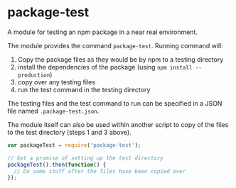 # package-test
A module for testing an npm package in a near real environment.

<!-- START doctoc generated TOC please keep comment here to allow auto update -->
<!-- END doctoc generated TOC please keep comment here to allow auto update -->

The module provides the command `package-test`. Running command will:
1. Copy the package files as they would be by npm to a testing directory
1. install the dependencies of the package (using `npm install --production`)
1. copy over any testing files
1. run the test command in the testing directory

The testing files and the test command to run can be specified in a JSON file
named `.package-test.json`.

The module itself can also be used within another script to copy of the files
to the test directory (steps 1 and 3 above).

```javascript
var packageTest = require('package-test');

// Get a promise of setting up the test directory
packageTest().then(function() {
  // Do some stuff after the files have been copied over
});
```

<!--=include ../build/package-test.js.md -->
